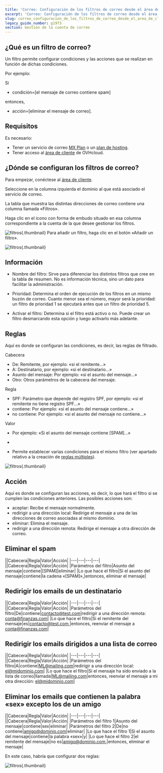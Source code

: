 ```yaml
---
title: 'Correo: Configuración de los filtros de correo desde el área de cliente'
excerpt: 'Correo: Configuración de los filtros de correo desde el área de cliente'
slug: correo_configuracion_de_los_filtros_de_correo_desde_el_area_de_cliente
legacy_guide_number: g1973
section: Gestión de la cuenta de correo
---
```



## ¿Qué es un filtro de correo?
Un filtro permite configurar condiciones y las acciones que se realizan en función de dichas condiciones.

Por ejemplo:

Si

- condición=[el mensaje de correo contiene spam]

entonces,

- acción=[eliminar el mensaje de correo].




## Requisitos
Es necesario:


- Tener un servicio de correo [MX Plan](https://www.ovh.com/world/es/productos/mxplan.xml) o un [plan de hosting](https://www.ovh.com/world/es/hosting/).
- Tener acceso al [área de cliente](https://ca.ovh.com/auth/?action=gotomanager) de OVHcloud.


## ¿Dónde se configuran los filtros de correo?
Para empezar, conéctese al [área de cliente](https://ca.ovh.com/auth/?action=gotomanager).

Seleccione en la columna izquierda el dominio al que está asociado el servicio de correo.

La tabla que muestra las distintas direcciones de correo contiene una columna llamada «Filtros».

Haga clic en el icono con forma de embudo situado en esa columna correspondiente a la cuenta de la que desee gestionar los filtros.

![filtros](images/img_3240.jpg){.thumbnail}
Para añadir un filtro, haga clic en el botón «Añadir un filtro».

![filtros](images/img_3239.jpg){.thumbnail}


## Información

- Nombre del filtro: Sirve para diferenciar los distintos filtros que cree en la tabla de resumen. No es información técnica, sino un dato para facilitar la administración.

- Prioridad: Determina el orden de ejecución de los filtros en un mismo buzón de correo. Cuanto menor sea el número, mayor será la prioridad: un filtro de prioridad 1 se ejecutará antes que un filtro de prioridad 5.

- Activar el filtro: Determina si el filtro está activo o no. Puede crear un filtro desmarcando esta opción y luego activarlo más adelante.




## Reglas
Aquí es donde se configuran las condiciones, es decir, las reglas de filtrado.

Cabecera

- De: Remitente, por ejemplo: «si el remitente...»
- A: Destinatario, por ejemplo: «si el destinatario...»
- Asunto del mensaje: Por ejemplo: «si el asunto del mensaje...»
- Otro: Otros parámetros de la cabecera del mensaje.

Regla
- SPF: Parámetro que depende del registro SPF, por ejemplo: «si el remitente no tiene registro SPF...»
- contiene: Por ejemplo: «si el asunto del mensaje contiene...»
- no contiene: Por ejemplo: «si el asunto del mensaje no contiene...»

Valor
- Por ejemplo: «Si el asunto del mensaje contiene [SPAM]...»

+
- Permite establecer varias condiciones para el mismo filtro (ver apartado relativo a la creación de [reglas múltiples](#MULTI)).



![filtros](images/img_3241.jpg){.thumbnail}


## Acción
Aquí es donde se configuran las acciones, es decir, lo que hará el filtro si se cumplen las condiciones anteriores. Las posibles acciones son:


- aceptar: Recibe el mensaje normalmente.
- redirigir a una dirección local: Redirige el mensaje a una de las direcciones de correo asociadas al mismo dominio.
- eliminar: Elimina el mensaje.
- redirigir a una dirección remota: Redirige el mensaje a otra dirección de correo.




## Eliminar el spam
||Cabecera|Regla|Valor|Acción|
|---|---|---|---|
||Cabecera|Regla|Valor|Acción|
|Parámetros del filtro|Asunto del mensaje|contiene|[SPAM]|eliminar|
|Lo que hace el filtro|Si el asunto del mensaje|contiene|la cadena «[SPAM]»,|entonces, eliminar el mensaje|




## Redirigir los emails de un destinatario
||Cabecera|Regla|Valor|Acción|
|---|---|---|---|
||Cabecera|Regla|Valor|Acción|
|Parámetros del filtro|De|contiene|contacto@test.com|redirigir a una dirección remota: conta@finanzas.com|
|Lo que hace el filtro|Si el remitente del mensaje|es|contacto@test.com,|entonces, reenviar el mensaje a conta@finanzas.com|




## Redirigir los emails dirigidos a una lista de correo
||Cabecera|Regla|Valor|Acción|
|---|---|---|---|
||Cabecera|Regla|Valor|Acción|
|Parámetros del filtro|A|contiene|ML@mailing.com|redirigir a una dirección local:  el@midominio.com|
|Lo que hace el filtro|Si el mensaje ha sido enviado a la lista de correo|llamada|ML@mailing.com|entonces, reenviar el mensaje a mi otra dirección: el@midominio.com|




## Eliminar los emails que contienen la palabra «sex» excepto los de un amigo
||Cabecera|Regla|Valor|Acción|
|---|---|---|---|
||Cabecera|Regla|Valor|Acción|
|Parámetros del filtro 1|Asunto del mensaje|contiene|sex|eliminar|
|Parámetros del filtro 2|De|no contiene|amigo@dominio.com|eliminar|
|Lo que hace el filtro 1|Si el asunto del mensaje|contiene|la palabra «sex»|y|
|Lo que hace el filtro 2|el remitente del mensaje|no es|amigo@dominio.com,|entonces, eliminar el mensaje|


En este caso, habría que configurar dos reglas:

![filtros](images/img_3242.jpg){.thumbnail}

